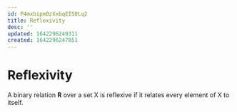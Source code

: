 ```yaml
---
id: P4mxbipm0zXxbqEIS0Lq2
title: Reflexivity
desc: ''
updated: 1642296249311
created: 1642296247851
---
```

# Reflexivity

A binary relation **R** over a set X is reflexive if it relates every element of X to itself.


